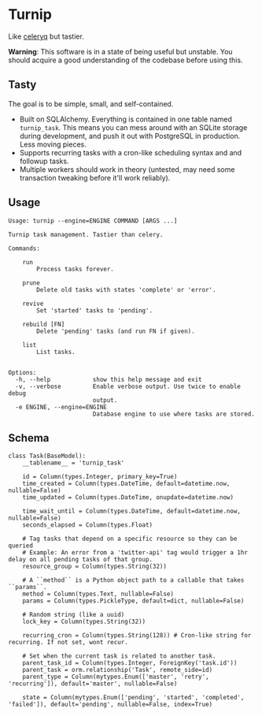 # Turnip

Like [celeryq](http://celeryq.org/) but tastier.

**Warning**: This software is in a state of being useful but unstable. You should acquire a good understanding of the codebase before using this.

## Tasty

The goal is to be simple, small, and self-contained.

* Built on SQLAlchemy. Everything is contained in one table named ``turnip_task``. This means you can mess around with an SQLite storage during development, and push it out with PostgreSQL in production. Less moving pieces.
* Supports recurring tasks with a cron-like scheduling syntax and and followup tasks.
* Multiple workers should work in theory (untested, may need some transaction tweaking before it'll work reliably).


## Usage

    Usage: turnip --engine=ENGINE COMMAND [ARGS ...]

    Turnip task management. Tastier than celery.

    Commands:

        run
            Process tasks forever.

        prune
            Delete old tasks with states 'complete' or 'error'.

        revive
            Set 'started' tasks to 'pending'.

        rebuild [FN]
            Delete 'pending' tasks (and run FN if given).

        list
            List tasks.


    Options:
      -h, --help            show this help message and exit
      -v, --verbose         Enable verbose output. Use twice to enable debug
                            output.
      -e ENGINE, --engine=ENGINE
                            Database engine to use where tasks are stored.


## Schema

    class Task(BaseModel):
        __tablename__ = 'turnip_task'

        id = Column(types.Integer, primary_key=True)
        time_created = Column(types.DateTime, default=datetime.now, nullable=False)
        time_updated = Column(types.DateTime, onupdate=datetime.now)

        time_wait_until = Column(types.DateTime, default=datetime.now, nullable=False)
        seconds_elapsed = Column(types.Float)

        # Tag tasks that depend on a specific resource so they can be queried 
        # Example: An error from a 'twitter-api' tag would trigger a 1hr delay on all pending tasks of that group.
        resource_group = Column(types.String(32))

        # A ``method`` is a Python object path to a callable that takes ``params``.
        method = Column(types.Text, nullable=False)
        params = Column(types.PickleType, default=dict, nullable=False)

        # Random string (like a uuid)
        lock_key = Column(types.String(32))

        recurring_cron = Column(types.String(128)) # Cron-like string for recurring. If not set, wont recur.

        # Set when the current task is related to another task.
        parent_task_id = Column(types.Integer, ForeignKey('task.id'))
        parent_task = orm.relationship('Task', remote_side=id)
        parent_type = Column(mytypes.Enum(['master', 'retry', 'recurring']), default='master', nullable=False)

        state = Column(mytypes.Enum(['pending', 'started', 'completed', 'failed']), default='pending', nullable=False, index=True)
